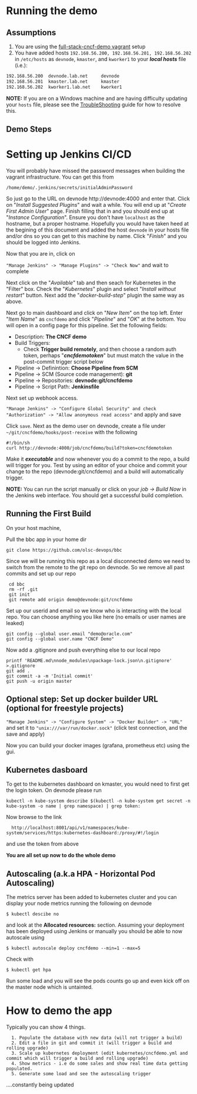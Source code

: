 Running the demo
================

## Assumptions

1. You are using the [full-stack-cncf-demo vagrant](https://olsc-devops.github.io/full-stack-cncf-demo/) setup
2. You have added hosts `192.168.56.200, 192.168.56.201, 192.168.56.202` in `/etc/hosts` as `devnode`, `kmaster`, and `kworker1` to your _**local hosts**_ file (i.e.):

```bash
192.168.56.200  devnode.lab.net     devnode
192.168.56.201  kmaster.lab.net     kmaster
192.168.56.202  kworker1.lab.net    kworker1
```

**NOTE:** If you are on a Windows machine and are having difficulty updating your `hosts` file, please see the [TroubleShooting](TROUBLESHOOTING.md) guide for how to resolve this.

## Demo Steps

Setting up Jenkins CI/CD
========================

You will probably have missed the password messages when building the vagrant infrastructure. You can get this from

`/home/demo/.jenkins/secrets/initialAdminPassword`

So just go to the URL on devnode http://devnode:4000 and enter that. Click on "_Install Suggested Plugins_" and wait
a while. You will end up at "_Create First Admin User_" page. Finish filling that in and you should end up at "_Instance Configuration_".
Ensure you don't have `localhost` as the hostname, but a proper hostname. Hopefully you would have taken heed at the begining of this
document and added the host `devnode` in your hosts file and/or dns so you can get to this machine by name. Click "_Finish_" and you should
be logged into Jenkins.

Now that you are in, click on

 `"Manage Jenkins" -> "Manage Plugins" -> "Check Now"` and wait to complete

Next click on the "_Available_" tab and then seach for Kubernetes in the "Filter" box. Check the "_Kubernetes_" plugin and select "_Install without restart_" button. Next add the "_docker-build-step_" plugin the same way as above.

Next go to main dashboard and click on "_New Item_" on the top left. Enter "_Item Name_" as `cncfdemo` and click "_Pipeline_" and "_OK_" at the bottom. You will open in a config page for this pipeline.
Set the following fields:

* Description: **The CNCF demo**
* Build Triggers:
  * Check **Trigger build remotely**, and then choose a random auth token, perhaps "_**cncfdemotoken**_" but must match the value in the post-commit trigger script below
* Pipeline -> Definintion: **Choose Pipeline from SCM**
* Pipeline -> SCM (Source code management): **git**
* Pipeline -> Repositories: **devnode:git/cncfdemo**
* Pipeline -> Script Path: **Jenkinsfile**

Next set up webhook access. 

`"Manage Jenkins" -> "Configure Global Security" and check "Authorization" -> "Allow anonymous read access"` and apply and save


Click `save`. 
Next as the demo user on devnode, create a file under `~/git/cncfdemo/hooks/post-receive` with the following

```
#!/bin/sh
curl http://devnode:4000/job/cncfdemo/build?token=cncfdemotoken
```

Make it _**executable**_ and now whenever you do a commit to the repo, a build will trigger for you. Test by using an editor of your choice and commit your change to the repo (devnode:git/cncfdemo) and a build will automatically trigger.

**NOTE:** You can run the script manually or click on your _job -> Build Now_ in the Jenkins web interface. You should get a successful build completion.

Running the First Build
-----------------------

On your host machine,

Pull the bbc app in your home dir

`git clone https://github.com/olsc-devops/bbc`

Since we will be running this repo as a local disconnected demo we need to switch from the remote to the git repo on devnode. So we
remove all past commits and set up our repo

     cd bbc
     rm -rf .git
     git init
     git remote add origin demo@devnode:git/cncfdemo

Set up our userid and email so we know who is interacting with the local repo. You can choose anything you like here (no emails or user
names are leaked)

    git config --global user.email "demo@oracle.com"
    git config --global user.name "CNCF Demo"

Now add a .gitignore and push everything else to our local repo

    printf 'README.md\nnode_modules\npackage-lock.json\n.gitignore' >.gitignore
    git add .
    git commit -a -m 'Initial commit'
    git push -u origin master

Optional step: Set up docker builder URL (optional for freestyle projects)
--------------------------------------------------------------------------

`"Manage Jenkins" -> "Configure System" -> "Docker Builder" -> "URL"` and set it to `"unix:///var/run/docker.sock"` (click test connection, and the save and apply)

Now you can build your docker images (grafana, prometheus etc) using the gui.


Kubernetes dasboard
-------------------

To get to the kubernetes dashboard on kmaster, you would need to first get the login token. On devnode please run

`kubectl -n kube-system describe $(kubectl -n kube-system get secret -n kube-system -o name | grep namespace) | grep token:`

Now browse to the link

      http://localhost:8001/api/v1/namespaces/kube-system/services/https:kubernetes-dashboard:/proxy/#!/login

and use the token from above

**You are all set up now to do the whole demo**

Autoscaling (a.k.a HPA - Horizontal Pod Autoscaling)
----------------------------------------------------

The metrics server has been added to kubernetes cluster and you can display your node metrics running the following on devnode

`$ kubectl descibe no`

and look at the **Allocated resources:** section. Assuming your deployment has been deployed using Jenkins or manually you should be able to now autoscale using

`$ kubectl autoscale deploy cncfdemo --min=1 --max=5`

Check with

`$ kubectl get hpa`

Run some load and you will see the pods counts go up and even kick off on the master node which is untainted.

How to demo the app
===================

Typically you can show 4 things.

	  1. Populate the database with new data (will not trigger a build)
	  2. Edit a file in git and commit it (will trigger a build and rolling upgrade)
	  3. Scale up kubernetes deployment (edit kubernetes/cncfdemo.yml and commit which will trigger a build and rolling upgrade)
	  4. Show metrics - i.e do some sales and show real time data getting populated.
	  5. Generate some load and see the autoscaling trigger

....constantly being updated
